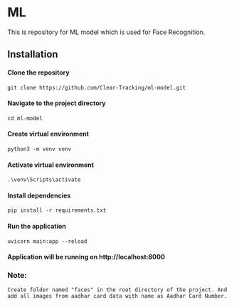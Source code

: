 # ML

This is repository for ML model which is used for Face Recognition.

## Installation

#### Clone the repository
```
git clone https://github.com/Clear-Tracking/ml-model.git
```

#### Navigate to the project directory
```
cd ml-model
```

#### Create virtual environment
```
python3 -m venv venv
```
#### Activate virtual environment
```
.\venv\Scripts\activate
```

#### Install dependencies
```
pip install -r requirements.txt
```

#### Run the application
```
uvicorn main:app --reload
```

#### Application will be running on http://localhost:8000

### Note:
```
Create folder named "faces" in the root directory of the project. And add all images from aadhar card data with name as Aadhar Card Number.
```
